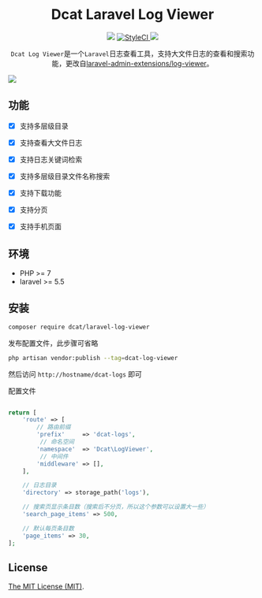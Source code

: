 <div align="center">

# Dcat Laravel Log Viewer

<p>
    <a href="https://github.com/jqhph/laravel-log-viewer/blob/master/LICENSE"><img src="https://img.shields.io/badge/license-MIT-7389D8.svg?style=flat" ></a>
     <a href="https://styleci.io/repos/215738797">
        <img src="https://github.styleci.io/repos/215738797/shield" alt="StyleCI">
    </a>
    <a href="https://github.com/jqhph/laravel-log-viewer/releases" ><img src="https://img.shields.io/github/release/jqhph/laravel-log-viewer.svg?color=4099DE" /></a> 
</p>

`Dcat Log Viewer`是一个`Laravel`日志查看工具，支持大文件日志的查看和搜索功能，更改自[laravel-admin-extensions/log-viewer](https://github.com/laravel-admin-extensions/log-viewer)。

</div>

![](https://cdn.learnku.com/uploads/images/202007/09/38389/5Ps3bfhdrR.png!large)

## 功能

- [x] 支持多层级目录
- [x] 支持查看大文件日志
- [x] 支持日志关键词检索
- [x] 支持多层级目录文件名称搜索
- [x] 支持下载功能
- [x] 支持分页
- [x] 支持手机页面


## 环境

- PHP >= 7
- laravel >= 5.5


## 安装

```bash
composer require dcat/laravel-log-viewer
```

发布配置文件，此步骤可省略

```bash
php artisan vendor:publish --tag=dcat-log-viewer
```

然后访问 `http://hostname/dcat-logs` 即可

配置文件

```php

return [
    'route' => [
        // 路由前缀
        'prefix'     => 'dcat-logs',
         // 命名空间
        'namespace'  => 'Dcat\LogViewer',
         // 中间件
        'middleware' => [],
    ],

    // 日志目录
    'directory' => storage_path('logs'),

    // 搜索页显示条目数（搜索后不分页，所以这个参数可以设置大一些）
    'search_page_items' => 500,

    // 默认每页条目数
    'page_items' => 30,
];
```

## License
[The MIT License (MIT)](LICENSE).
